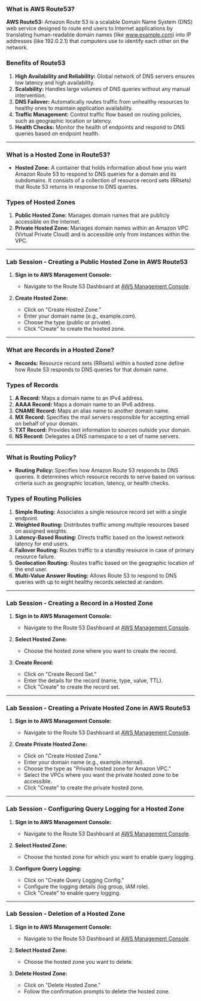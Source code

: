 ### What is AWS Route53?

**AWS Route53:** Amazon Route 53 is a scalable Domain Name System (DNS) web service designed to route end users to Internet applications by translating human-readable domain names (like www.example.com) into IP addresses (like 192.0.2.1) that computers use to identify each other on the network.

### Benefits of Route53

1. **High Availability and Reliability:** Global network of DNS servers ensures low latency and high availability.
2. **Scalability:** Handles large volumes of DNS queries without any manual intervention.
3. **DNS Failover:** Automatically routes traffic from unhealthy resources to healthy ones to maintain application availability.
4. **Traffic Management:** Control traffic flow based on routing policies, such as geographic location or latency.
5. **Health Checks:** Monitor the health of endpoints and respond to DNS queries based on endpoint health.
----
### What is a Hosted Zone in Route53?

- **Hosted Zone:** A container that holds information about how you want Amazon Route 53 to respond to DNS queries for a domain and its subdomains. It consists of a collection of resource record sets (RRsets) that Route 53 returns in response to DNS queries.

### Types of Hosted Zones

1. **Public Hosted Zone:** Manages domain names that are publicly accessible on the internet.
2. **Private Hosted Zone:** Manages domain names within an Amazon VPC (Virtual Private Cloud) and is accessible only from instances within the VPC.
----
### Lab Session - Creating a Public Hosted Zone in AWS Route53

1. **Sign in to AWS Management Console:**
   - Navigate to the Route 53 Dashboard at [AWS Management Console](https://console.aws.amazon.com/route53/).

2. **Create Hosted Zone:**
   - Click on "Create Hosted Zone."
   - Enter your domain name (e.g., example.com).
   - Choose the type (public or private).
   - Click "Create" to create the hosted zone.
----
### What are Records in a Hosted Zone?

- **Records:** Resource record sets (RRsets) within a hosted zone define how Route 53 responds to DNS queries for that domain name.

### Types of Records

1. **A Record:** Maps a domain name to an IPv4 address.
2. **AAAA Record:** Maps a domain name to an IPv6 address.
3. **CNAME Record:** Maps an alias name to another domain name.
4. **MX Record:** Specifies the mail servers responsible for accepting email on behalf of your domain.
5. **TXT Record:** Provides text information to sources outside your domain.
6. **NS Record:** Delegates a DNS namespace to a set of name servers.
----
### What is Routing Policy?

- **Routing Policy:** Specifies how Amazon Route 53 responds to DNS queries. It determines which resource records to serve based on various criteria such as geographic location, latency, or health checks.

### Types of Routing Policies

1. **Simple Routing:** Associates a single resource record set with a single endpoint.
2. **Weighted Routing:** Distributes traffic among multiple resources based on assigned weights.
3. **Latency-Based Routing:** Directs traffic based on the lowest network latency for end users.
4. **Failover Routing:** Routes traffic to a standby resource in case of primary resource failure.
5. **Geolocation Routing:** Routes traffic based on the geographic location of the end user.
6. **Multi-Value Answer Routing:** Allows Route 53 to respond to DNS queries with up to eight healthy records selected at random.
----
### Lab Session - Creating a Record in a Hosted Zone

1. **Sign in to AWS Management Console:**
   - Navigate to the Route 53 Dashboard at [AWS Management Console](https://console.aws.amazon.com/route53/).

2. **Select Hosted Zone:**
   - Choose the hosted zone where you want to create the record.

3. **Create Record:**
   - Click on "Create Record Set."
   - Enter the details for the record (name, type, value, TTL).
   - Click "Create" to create the record set.
----
### Lab Session - Creating a Private Hosted Zone in AWS Route53

1. **Sign in to AWS Management Console:**
   - Navigate to the Route 53 Dashboard at [AWS Management Console](https://console.aws.amazon.com/route53/).

2. **Create Private Hosted Zone:**
   - Click on "Create Hosted Zone."
   - Enter your domain name (e.g., example.internal).
   - Choose the type as "Private hosted zone for Amazon VPC."
   - Select the VPCs where you want the private hosted zone to be accessible.
   - Click "Create" to create the private hosted zone.
----
### Lab Session - Configuring Query Logging for a Hosted Zone

1. **Sign in to AWS Management Console:**
   - Navigate to the Route 53 Dashboard at [AWS Management Console](https://console.aws.amazon.com/route53/).

2. **Select Hosted Zone:**
   - Choose the hosted zone for which you want to enable query logging.

3. **Configure Query Logging:**
   - Click on "Create Query Logging Config."
   - Configure the logging details (log group, IAM role).
   - Click "Create" to enable query logging.
----
### Lab Session - Deletion of a Hosted Zone

1. **Sign in to AWS Management Console:**
   - Navigate to the Route 53 Dashboard at [AWS Management Console](https://console.aws.amazon.com/route53/).

2. **Select Hosted Zone:**
   - Choose the hosted zone you want to delete.

3. **Delete Hosted Zone:**
   - Click on "Delete Hosted Zone."
   - Follow the confirmation prompts to delete the hosted zone.
